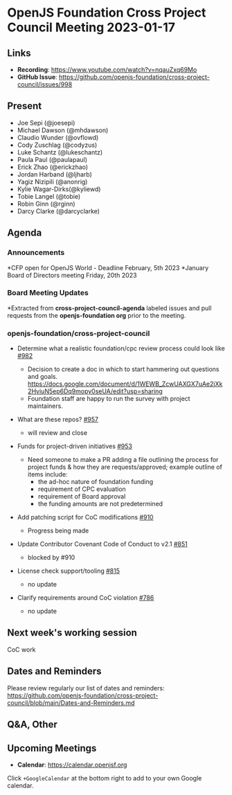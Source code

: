 # OpenJS Foundation Cross Project Council Meeting 2023-01-17

## Links

* **Recording**: https://www.youtube.com/watch?v=nqauZxq69Mo
* **GitHub Issue**: https://github.com/openjs-foundation/cross-project-council/issues/998

## Present

* Joe Sepi (@joesepi)
* Michael Dawson (@mhdawson)
* Claudio Wunder (@ovflowd)
* Cody Zuschlag (@codyzus)
* Luke Schantz (@lukeschantz)
* Paula Paul (@paulapaul)
* Erick Zhao (@erickzhao)
* Jordan Harband (@ljharb)
* Yagiz Nizipili (@anonrig)
* Kylie Wagar-Dirks(@kyliewd)
* Tobie Langel (@tobie)
* Robin Ginn (@rginn)
* Darcy Clarke (@darcyclarke)

## Agenda

### Announcements
*CFP open for OpenJS World - Deadline February, 5th 2023
*January Board of Directors meeting Friday, 20th 2023 

### Board Meeting Updates

*Extracted from **cross-project-council-agenda** labeled issues and pull requests from the **openjs-foundation org** prior to the meeting.

### openjs-foundation/cross-project-council

* Determine what a realistic foundation/cpc review process could look like [#982](https://github.com/openjs-foundation/cross-project-council/issues/982)
  * Decision to create a doc in which to start hammering out questions and goals.	https://docs.google.com/document/d/1WEWB_ZcwUAXGX7uAe2jXk2HviuN5ep6Dq9mopy0seUA/edit?usp=sharing
  * Foundation staff are happy to run the survey with project maintainers.
 
* What are these repos? [#957](https://github.com/openjs-foundation/cross-project-council/issues/957)
  * will review and close 

* Funds for project-driven initiatives [#953](https://github.com/openjs-foundation/cross-project-council/issues/953)
  * Need someone to make a PR adding a file outlining the process for project funds & how they are requests/approved; example outline of items include:
    * the ad-hoc nature of foundation funding
    * requirement of CPC evaluation
    * requirement of Board approval
    * the funding amounts are not predetermined

* Add patching script for CoC modifications [#910](https://github.com/openjs-foundation/cross-project-council/issues/910)
  * Progress being made

* Update Contributor Covenant Code of Conduct to v2.1 [#851](https://github.com/openjs-foundation/cross-project-council/pull/851)
  * blocked by #910

* License check support/tooling [#815](https://github.com/openjs-foundation/cross-project-council/issues/815)
  * no update

* Clarify requirements around CoC violation [#786](https://github.com/openjs-foundation/cross-project-council/issues/786)
  * no update

## Next week's working session

CoC work

## Dates and Reminders

Please review regularly our list of dates and reminders:
https://github.com/openjs-foundation/cross-project-council/blob/main/Dates-and-Reminders.md

## Q&A, Other

## Upcoming Meetings

* **Calendar**: <https://calendar.openjsf.org>

Click `+GoogleCalendar` at the bottom right to add to your own Google calendar.
